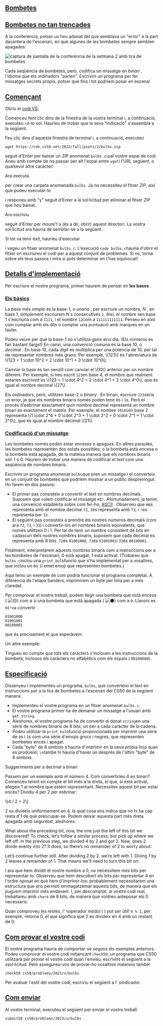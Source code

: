 ## [Bombetes](https://cs50.harvard.edu/x/2023/psets/2/bulbs/#bulbs)

## [Bombetes no tan trencades](https://cs50.harvard.edu/x/2023/psets/2/bulbs/#not-so-broken-light-bulbs)

A la conferència, potser us heu adonat del que semblava un "error" a la part davantera de l'escenari, en què algunes de les bombetes sempre semblen apagades:

![captura de pantalla de la conferència de la setmana 2 amb tira de bombetes](https://cs50.harvard.edu/x/2023/psets/2/bulbs/binary_bulbs.jpg)

Cada seqüència de bombetes, però, codifica un missatge en _binari_ , l'idioma que els ordinadors "parlen". Escrivim un programa per fer missatges secrets propis, potser que fins i tot podríem posar en escena!

## [Començant](https://cs50.harvard.edu/x/2023/psets/2/bulbs/#getting-started)

Obriu el [codi VS.](https://cs50.dev/)

Comenceu fent clic dins de la finestra de la vostra terminal i, a continuació, executeu `cd`\-lo sol. Hauríeu de trobar que la seva "indicació" s'assembla a la següent.

Feu clic dins d'aquesta finestra de terminal i, a continuació, executeu

```
wget https://cdn.cs50.net/2022/fall/psets/2/bulbs.zip
```

seguit d'Enter per baixar un ZIP anomenat `bulbs.zip`al vostre espai de codi. Aneu amb compte de no passar per alt l'espai entre `wget`i l'URL següent, o qualsevol altre caràcter!

Ara executa

per crear una carpeta anomenada `bulbs`. Ja no necessiteu el fitxer ZIP, així que podeu executar-lo

i responeu amb "y" seguit d'Enter a la sol·licitud per eliminar el fitxer ZIP que heu baixat.

Ara escriviu

seguit d'Enter per moure't a (és a dir, obrir) aquest directori. La vostra sol·licitud ara hauria de semblar-se a la següent.

Si tot va tenir èxit, hauríeu d'executar

i vegeu un fitxer anomenat `bulbs.c`. L'execució `code bulbs.c`hauria d'obrir el fitxer on escriureu el codi per a aquest conjunt de problemes. Si no, torna sobre els teus passos i mira si pots determinar on t'has equivocat!

## [Detalls d'implementació](https://cs50.harvard.edu/x/2023/psets/2/bulbs/#implementation-details)

Per escriure el nostre programa, primer haurem de pensar en **les bases** .

### [Els bàsics](https://cs50.harvard.edu/x/2023/psets/2/bulbs/#the-basics)

La _base_ més simple és la base-1, o _unaria_ ; per escriure un nombre, _N_ , en base 1, simplement escriurem _N_ s consecutives `1`. Així, el nombre `4`en base 1 s'escriuria com a `1111`, i el nombre `12`com a `111111111111`. Penseu en això com comptar amb els dits o comptar una puntuació amb marques en un tauler.

Podeu veure per què la base-1 no s'utilitza gaire avui dia. (Els números es fan bastant llargs!) En canvi, una convenció comuna és la base 10, o _decimal_ . En base 10, cada _dígit_ es multiplica per una potència de 10, per tal de representar nombres més grans. Per exemple, \\(123\\) és l'abreviatura de \\(123 = 1 \\cdot 10^2 + 2 \\cdot 10^1 + 3 \\cdot 10^0\\).

Canviar la base és tan senzill com canviar el \\(10\\) anterior per un nombre diferent. Per exemple, si heu escrit `123`en base 4, el nombre que realment estaries escrivint és \\(123 = 1 \\cdot 4^2 + 2 \\cdot 4^1 + 3 \\cdot 4^0\\), que és igual al nombre decimal \\(27\\).

Els ordinadors, però, utilitzen base-2 o _binary_ . En binari, escriure `123`seria un error, ja que els nombres binaris només poden tenir `0`s i `1`s. Però el procés d'esbrinar exactament quin nombre decimal representa un nombre binari és exactament el mateix. Per exemple, el nombre `10101`en base 2 representa \\(1 \\cdot 2^4 + 0 \\cdot 2^3 + 1 \\cdot 2^2 + 0 \\cdot 2^1 + 1 \\cdot 2^0\\), que és igual al nombre decimal \\(21\\).

### [Codificació d'un missatge](https://cs50.harvard.edu/x/2023/psets/2/bulbs/#encoding-a-message)

Les bombetes només poden estar enceses o apagues. En altres paraules, les bombetes representen dos estats possibles; o la bombeta està encesa o la bombeta està apagada, de la mateixa manera que els nombres binaris són 1 o 0. Haurem de trobar una manera de codificar el text com una seqüència de nombres binaris.

Escrivim un programa anomenat `bulbs`que pren un missatge i el converteix en un conjunt de bombetes que podríem mostrar a un públic desprevingut. Ho farem en dos passos:

-   El primer pas consisteix a convertir el text en nombres decimals. Suposem que volem codificar el missatge `HI!`. Afortunadament, ja tenim una convenció establerta sobre com fer-ho, [ASCII](https://asciitable.com/) . Observeu que `H`es representa amb el nombre decimal `72`, `I`es representa amb `73`, i `!`es representa per `33`.
-   El següent pas consisteix a prendre els nostres números decimals (com ara `72`, `73`, i `33`) i convertir-los en nombres binaris equivalents, que només utilitzen 0 i 1. Per tal de tenir un nombre consistent de bits en cadascun dels nostres nombres binaris, suposem que cada decimal es representa amb 8 bits. `72`és `01001000`, `73`és `01001001`i `33`és `00100001`.

Finalment, interpretarem aquests nombres binaris com a instruccions per a les bombetes de l'escenari; 0 està apagat, 1 està activat. (Trobareu que `bulbs.c`inclou una `print_bulb`funció que s'ha implementat per a vosaltres, que inclou un `0`o `1`i emet emoji que representen bombetes.)

Aquí teniu un exemple de com podria funcionar el programa completat. A diferència de l'etapa Sanders, imprimirem un byte per línia per a més claredat.

Per comprovar el nostre treball, podem llegir una bombeta que està encesa ( ![🟡](https://twemoji.maxcdn.com/v/14.0.2/72x72/1f7e1.png)) com a `1`i una bombeta que està apagada ( ![⚫](https://twemoji.maxcdn.com/v/14.0.2/72x72/26ab.png)) com a `0`. Llavors es `HI!`va convertir

```
01001000
01001001
00100001
```

que és precisament el que esperàvem.

Un altre exemple:

Tingueu en compte que tots els caràcters s'inclouen a les instruccions de la bombeta, inclosos els caràcters no alfabètics com els espais ( `00100000`).

## [Especificació](https://cs50.harvard.edu/x/2023/psets/2/bulbs/#specification)

Dissenyeu i implementeu un programa, `bulbs`, que converteixi el text en instruccions per a la tira de bombetes a l'escenari del CS50 de la següent manera:

-   Implementeu el vostre programa en un fitxer anomenat `bulbs.c`.
-   El vostre programa primer ha de demanar un missatge a l'usuari amb `get_string`.
-   Aleshores, el vostre programa ha de convertir el donat `string`en una sèrie de nombres binaris de 8 bits, un per a cada caràcter de la cadena.
-   Podeu utilitzar la `print_bulb`funció proporcionada per imprimir una sèrie de `0`s i `1`s com una sèrie d'emojis grocs i negres, que representen bombetes encès i apagat.
-   Cada "byte" de 8 símbols s'hauria d'imprimir en la seva pròpia línia quan es produeixi; `\n`també hi hauria d'haver un després de l'últim "byte" de 8 símbols.

Suggeriments per a decimal a binari

Passem per un exemple amb el número 4. Com convertiríeu 4 en binari? Comenceu tenint en compte el bit més a la dreta, el que, si està activat, afegeix 1 al nombre que estem representant. Necessites aquest bit per estar encès? Dividiu 4 per 2 per esbrinar:

\\\[4 / 2 = 2\\\]

2 es divideix uniformement en 4, la qual cosa ens indica que no hi ha cap resta d'1 de què preocupar-se. Podem deixar aquesta part més dreta apagada amb seguretat, aleshores:

What about the preceding bit, now, the one just the left of this bit we discovered? To check, let’s follow a similar process, but pick up where we left off. In the previous step, we divided 4 by 2 and got 2. Now, does 2 divide evenly into 2? It does, so there’s no remainder of 2 to worry about:

Let’s continue further still. After dividing 2 by 2, we’re left with 1. Diving 1 by 2 leaves a remainder of 1. That means we’ll need to turn this bit on:

I ara que hem dividit el nostre nombre a 0, no necessitem més bits per representar-lo. Observeu que hem descobert els bits per representar 4 en l'ordre oposat en què hem d'imprimir-los: probablement necessitarem una estructura que ens permeti emmagatzemar aquests bits, de manera que els puguem imprimir més endavant. I, per descomptat, al vostre codi real, treballareu amb `char`s de 8 bits, de manera que voldreu anteposar els 0 necessaris.

Quan comproveu les restes, l' `%`operador mòdul ( ) pot ser útil! `4 % 2`, per exemple, retorna 0, el que significa que 2 es divideix en 4 amb un restant de 0.

## [Com provar el vostre codi](https://cs50.harvard.edu/x/2023/psets/2/bulbs/#how-to-test-your-code)

El vostre programa hauria de comportar-se segons els exemples anteriors. Podeu comprovar el vostre codi mitjançant `check50`, un programa que CS50 utilitzarà per provar el vostre codi quan l'envieu, escrivint el següent a la `$`sol·licitud. Però assegureu-vos de provar-ho vosaltres mateixos també!

```
check50 cs50/problems/2023/x/bulbs
```

Per avaluar l'estil del vostre codi, escriviu el següent a l' `$`indicador.

## [Com enviar](https://cs50.harvard.edu/x/2023/psets/2/bulbs/#how-to-submit)

Al vostre terminal, executeu el següent per enviar el vostre treball.

```
submit50 cs50/problems/2023/x/bulbs
```